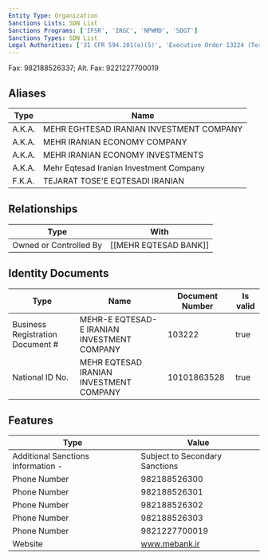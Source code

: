 ```yaml
---
Entity Type: Organization
Sanctions Lists: SDN List
Sanctions Programs: ['IFSR', 'IRGC', 'NPWMD', 'SDGT']
Sanctions Types: SDN List
Legal Authorities: ['31 CFR 594.201(a)(5)', 'Executive Order 13224 (Terrorism)', 'Executive Order 13382 (Non-proliferation)', 'TRA']
---
```

Fax: 982188526337; Alt. Fax: 9221227700019

## Aliases
| Type  | Name      | 
|-------|-----------|
| A.K.A. | MEHR EGHTESAD IRANIAN INVESTMENT COMPANY |
| A.K.A. | MEHR IRANIAN ECONOMY COMPANY |
| A.K.A. | MEHR IRANIAN ECONOMY INVESTMENTS |
| A.K.A. | Mehr Eqtesad Iranian Investment Company |
| F.K.A. | TEJARAT TOSE'E EQTESADI IRANIAN |

## Relationships
| Type  | With      | 
|-------|-----------|
| Owned or Controlled By | [[MEHR EQTESAD BANK]] |

## Identity Documents
| Type  | Name      | Document Number | Is valid |
|-------|-----------|-----------------|----------|
| Business Registration Document # | MEHR-E EQTESAD-E IRANIAN INVESTMENT COMPANY | 103222 | true |
| National ID No. | MEHR EQTESAD IRANIAN INVESTMENT COMPANY | 10101863528 | true |

## Features
| Type  | Value      |
|-------|------------|
| Additional Sanctions Information - | Subject to Secondary Sanctions |
| Phone Number | 982188526300 |
| Phone Number | 982188526301 |
| Phone Number | 982188526302 |
| Phone Number | 982188526303 |
| Phone Number | 9821227700019 |
| Website | www.mebank.ir |
